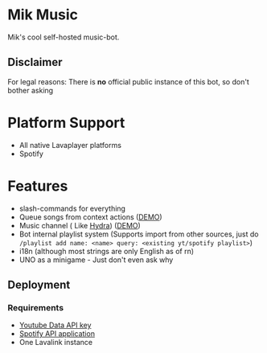 # Mik Music

Mik's cool self-hosted music-bot.

## Disclaimer

For legal reasons: There is **no** official public instance of this bot, so don't bother asking

# Platform Support

- All native Lavaplayer platforms
- Spotify

# Features

- slash-commands for everything
- Queue songs from context actions ([DEMO](https://rice.by.devs-from.asia/TEzu3/tUVeLizo46.png))
- Music channel (
  Like [Hydra](https://hydra.bot)) ([DEMO](https://cdn.discordapp.com/attachments/890344418320719973/891144736151318568/music_channel_demo.gif))
- Bot internal playlist system (Supports import from other sources, just do `/playlist add name: <name> query: <existing yt/spotify playlist>`)
- i18n (although most strings are only English as of rn)
- UNO as a minigame - Just don't even ask why

## Deployment

### Requirements

- [Youtube Data API key](https://console.cloud.google.com/apis/api/youtube/overview)
- [Spotify API application](https://developer.spotify.com/dashboard/applications)
- [One Lavalink instance](https://github.com/freyacodes/lavalink#server-configuration)
- [Sentry](https://sentry.io) (Optional)
- [Docker](https://docs.docker.com/get-docker/)
- [Docker Compose](https://docs.docker.com/compose/install/)

## Example Environment file

<details>
<summary>.env</summary>
  
```properties
  
SENTRY_TOKEN=<sentry>
DISCORD_TOKEN=<discord>
GAMES=p: some funny games,w: unfunny funny compilations on YouTube,l: to silence
# if you use the default docker-compose.yml
MONGO_URL=mongodb://bot:bot@mongo
MONGO_DATABASE=bot_prod

// See requirements YOUTUBE_API_KEY=<key>
SPOTIFY_CLIENT_SECRET=<key>
SPOTIFY_CLIENT_ID=<key>

// See redeployment REDEPLOY_HOST=<host>
REDEPLOY_TOKEN=<token>
// comma seperated id list 
BOT_OWNERS=416902379598774273

// command /redeploy is on 
OWNER_GUILD=694185276922134619

```
  
</details>

### Starting the bot
Docker image from: https://github.com/DRSchlaubi/mikmusic/pkgs/container/mikmusic%2Fbot
- Clone this repo
- Run `docker-compose up -d mongo`
- Run `docker-compose exec mongo mongo -u bot -p bot`
- Run this mongo shell commands
```mongo
use bot_prod
db.createCollection("lavalink_servers")
db.lavalink_servers.insertOne({"url": "wss://...", "password": "<password>"})
``` 

- Run `docker-compose up -d`

### Redeployment

Section inspired by [Devcordbot](https://github.com/devcordde/DevcordBot)

This secion describes how to properly setup `/redeploy`
Service installation: https://github.com/adnanh/webhook#installation

Env vars `REDEPLOY_HOST`,`REDEPLOY_TOKEN`,`OWNER_GUILD` and `BOT_OWNERS` need to be set

hooks.json

```json
{
  "id": "redeploy-mikmusic",    
  "execute-command": "/usr/bin/sh",
  "pass-arguments-to-command": [
    {
      "source": "string",
      "name": "/path/to/mikmusic/redeploy.sh"
    }
  ],
  "command-working-directory": "/path/to/mikmusic",
  "trigger-rule": {
    "match": {
      "type": "value",
      "value": "YOUR_SECRET_TOKEN",
      "parameter": {
        "source": "header",
        "name": "Redeploy-Token"
      }
    }
  }
}
```

redeploy.sh

```shell
#!/usr/bin/env sh
docker-compose pull && docker-compose up -d
```

# For developers
  JDK is required it can be obtained [here](https://adoptium.net) (Recommended for Windows but works everywhere) and [here](https://sdkman.io/) (Recommended for Linux/Mac)

Please set the `ENVIRONMENT` env var to `DEVELOPMENT` whilst developing the bot
